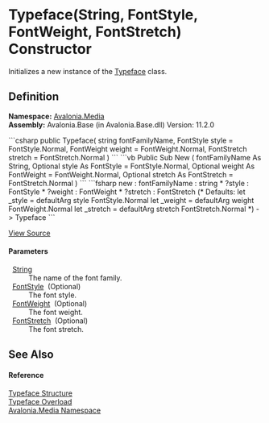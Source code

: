# Typeface(String, FontStyle, FontWeight, FontStretch) Constructor


Initializes a new instance of the <a href="T_Avalonia_Media_Typeface">Typeface</a> class.



## Definition
**Namespace:** <a href="N_Avalonia_Media">Avalonia.Media</a>  
**Assembly:** Avalonia.Base (in Avalonia.Base.dll) Version: 11.2.0

<Tabs groupId="api-code-preview">
<TabItem value="csharp" label="C#">
```csharp
public Typeface(
	string fontFamilyName,
	FontStyle style = FontStyle.Normal,
	FontWeight weight = FontWeight.Normal,
	FontStretch stretch = FontStretch.Normal
)
```
</TabItem>
<TabItem value="vb" label="VB">
```vb
Public Sub New ( 
	fontFamilyName As String,
	Optional style As FontStyle = FontStyle.Normal,
	Optional weight As FontWeight = FontWeight.Normal,
	Optional stretch As FontStretch = FontStretch.Normal
)
```
</TabItem>
<TabItem value="fsharp" label="F#">
```fsharp
new : 
        fontFamilyName : string * 
        ?style : FontStyle * 
        ?weight : FontWeight * 
        ?stretch : FontStretch 
(* Defaults:
        let _style = defaultArg style FontStyle.Normal
        let _weight = defaultArg weight FontWeight.Normal
        let _stretch = defaultArg stretch FontStretch.Normal
*)
-> Typeface
```
</TabItem>
</Tabs>



<a href="https://github.com/AvaloniaUI/Avalonia/tree/master/src/Avalonia.Base/Media/Typeface.cs#L51" title="View the source code">View Source</a>



#### Parameters
<dl><dt>  <a href="https://learn.microsoft.com/dotnet/api/system.string" target="_blank" rel="noopener noreferrer">String</a></dt><dd>The name of the font family.</dd><dt>  <a href="T_Avalonia_Media_FontStyle">FontStyle</a>  (Optional)</dt><dd>The font style.</dd><dt>  <a href="T_Avalonia_Media_FontWeight">FontWeight</a>  (Optional)</dt><dd>The font weight.</dd><dt>  <a href="T_Avalonia_Media_FontStretch">FontStretch</a>  (Optional)</dt><dd>The font stretch.</dd></dl>

## See Also


#### Reference
<a href="T_Avalonia_Media_Typeface">Typeface Structure</a>  
<a href="Overload_Avalonia_Media_Typeface__ctor">Typeface Overload</a>  
<a href="N_Avalonia_Media">Avalonia.Media Namespace</a>  
